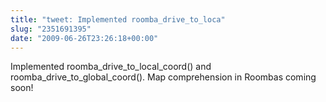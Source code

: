 ```yaml
---
title: "tweet: Implemented roomba_drive_to_loca"
slug: "2351691395"
date: "2009-06-26T23:26:18+00:00"
---
```

Implemented roomba_drive_to_local_coord() and roomba_drive_to_global_coord(). Map comprehension in Roombas coming soon!